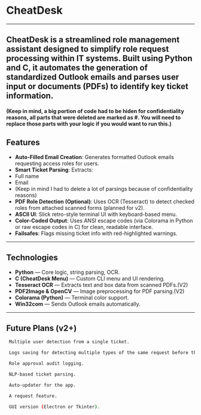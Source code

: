 # CheatDesk
---
CheatDesk is a streamlined role management assistant designed to simplify role request processing within IT systems. Built using Python and C, it automates the generation of standardized Outlook emails and parses user input or documents (PDFs) to identify key ticket information. 
---

#### (Keep in mind, a big portion of code had to be hiden for confidentiality reasons, all parts that were deleted are marked as #. You will need to replace those parts with your logic if you would want to run this.)
## Features

-  **Auto-Filled Email Creation**: Generates formatted Outlook emails requesting access roles for users.
-  **Smart Ticket Parsing**: Extracts:
  - Full name
  - Email
  - (Keep in mind I had to delete a lot of parsings because of confidentiality reasons)
-  **PDF Role Detection (Optional)**: Uses OCR (Tesseract) to detect checked roles from attached scanned forms (planned for v2).
-  **ASCII UI**: Slick retro-style terminal UI with keyboard-based menu.
-  **Color-Coded Output**: Uses ANSI escape codes (via Colorama in Python or raw escape codes in C) for clean, readable interface.
-  **Failsafes**: Flags missing ticket info with red-highlighted warnings.

---

## Technologies

- **Python** — Core logic, string parsing, OCR.
- **C (CheatDesk Menu)** — Custom CLI menu and UI rendering.
- **Tesseract OCR** — Extracts text and box data from scanned PDFs.(V2)
- **PDF2Image & OpenCV** — Image preprocessing for PDF parsing.(V2)
- **Colorama (Python)** — Terminal color support.
- **Win32com** — Sends Outlook emails automatically.

---



## Future Plans (v2+)
```bash
 Multiple user detection from a single ticket.

 Logs saving for detecting multiple types of the same request before the actuall request.

 Role approval audit logging.

 NLP-based ticket parsing.

 Auto-updater for the app.

 A request feature.

 GUI version (Electron or Tkinter).
